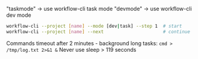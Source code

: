 "taskmode" → use workflow-cli task mode
"devmode" → use workflow-cli dev mode

```bash
workflow-cli --project [name] --mode [dev|task] --step 1  # start
workflow-cli --project [name] --next                      # continue
```

Commands timeout after 2 minutes - background long tasks: `cmd > /tmp/log.txt 2>&1 &`
Never use sleep > 119 seconds